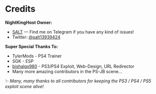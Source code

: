 # Credits

**NightKingHost Owner:**  
- [SALT](https://t.me/Salt753194) — Find me on Telegram if you have any kind of issues!  
- Twitter: [@salt13939424](http://twitter.com/salt13939424)

**Super Special Thanks To:**  
- TylerMods - PS4 Trainer  
- SGK - ESP  
- [bishalqx980](https://bishalqx980.github.io/bishalqx980) - PS3/PS4 Exploit, Web-Design, URL Redirector  
- Many more amazing contributors in the PS-JB scene...  

✨ *Many, many thanks to all contributors for keeping the PS3 / PS4 / PS5 exploit scene alive!*  

<!-- Coded with ❣️ by https://bishalqx980.github.io/bishalqx980 -->